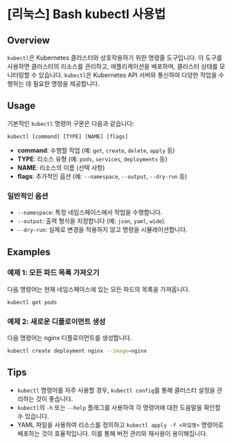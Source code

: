 # [리눅스] Bash kubectl 사용법

## Overview
`kubectl`은 Kubernetes 클러스터와 상호작용하기 위한 명령줄 도구입니다. 이 도구를 사용하면 클러스터의 리소스를 관리하고, 애플리케이션을 배포하며, 클러스터 상태를 모니터링할 수 있습니다. `kubectl`은 Kubernetes API 서버와 통신하여 다양한 작업을 수행하는 데 필요한 명령을 제공합니다.

## Usage
기본적인 `kubectl` 명령어 구문은 다음과 같습니다:

```
kubectl [command] [TYPE] [NAME] [flags]
```

- **command**: 수행할 작업 (예: `get`, `create`, `delete`, `apply` 등)
- **TYPE**: 리소스 유형 (예: `pods`, `services`, `deployments` 등)
- **NAME**: 리소스의 이름 (선택 사항)
- **flags**: 추가적인 옵션 (예: `--namespace`, `--output`, `--dry-run` 등)

### 일반적인 옵션
- `--namespace`: 특정 네임스페이스에서 작업을 수행합니다.
- `--output`: 출력 형식을 지정합니다 (예: `json`, `yaml`, `wide`).
- `--dry-run`: 실제로 변경을 적용하지 않고 명령을 시뮬레이션합니다.

## Examples
### 예제 1: 모든 파드 목록 가져오기
다음 명령어는 현재 네임스페이스에 있는 모든 파드의 목록을 가져옵니다.

```bash
kubectl get pods
```

### 예제 2: 새로운 디플로이먼트 생성
다음 명령어는 nginx 디플로이먼트를 생성합니다.

```bash
kubectl create deployment nginx --image=nginx
```

## Tips
- `kubectl` 명령어를 자주 사용할 경우, `kubectl config`를 통해 클러스터 설정을 관리하는 것이 좋습니다.
- `kubectl`의 `-h` 또는 `--help` 플래그를 사용하여 각 명령어에 대한 도움말을 확인할 수 있습니다.
- YAML 파일을 사용하여 리소스를 정의하고 `kubectl apply -f <파일명>` 명령어로 배포하는 것이 효율적입니다. 이를 통해 버전 관리와 재사용이 용이해집니다.